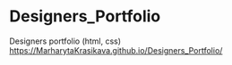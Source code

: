 # Designers_Portfolio
Designers portfolio (html, css)
https://MarharytaKrasikava.github.io/Designers_Portfolio/
